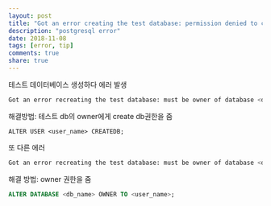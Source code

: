 ```yaml
---
layout: post
title: "Got an error creating the test database: permission denied to create database"
description: "postgresql error"
date: 2018-11-08
tags: [error, tip]
comments: true
share: true
---
```




테스트 데이터베이스 생성하다 에러 발생

```bash
Got an error recreating the test database: must be owner of database <db_name>
```

해결방법: 테스트 db의 owner에게 create db권한을 줌

```sq;
ALTER USER <user_name> CREATEDB;
```



또 다른 에러

```bash
Got an error recreating the test database: must be owner of database <db_name>
```

해결 방법:  owner 권한을 줌

```sql
ALTER DATABASE <db_name> OWNER TO <user_name>;
```

